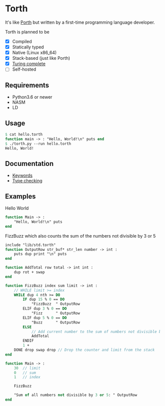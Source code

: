 # Torth

It's like [Porth](https://gitlab.com/tsoding/porth) but written by a first-time programming language developer.

Torth is planned to be

- [x] Compiled
- [x] Statically typed
- [x] Native (Linux x86_64)
- [x] Stack-based (just like Porth)
- [x] [Turing complete](examples/rule110.torth)
- [ ] Self-hosted

## Requirements

- Python3.6 or newer
- NASM
- LD

## Usage

```pascal
$ cat hello.torth
function main -> : "Hello, World!\n" puts end
$ ./torth.py --run hello.torth
Hello, World!
```

## Documentation

- [Keywords](./docs/keywords.md)
- [Type checking](./docs/type_checking.md)

## Examples

Hello World

```pascal
function Main -> :
    "Hello, World!\n" puts
end
```

FizzBuzz which also counts the sum of the numbers not divisible by 3 or 5

```pascal
include "lib/std.torth"
function OutputRow str_buf* str_len number -> int :
    puts dup print "\n" puts
end

function AddTotal row total -> int int :
    dup rot + swap
end

function FizzBuzz index sum limit -> int :
    // WHILE limit >= index
    WHILE dup 4 nth >= DO
        IF dup 15 % 0 == DO
            "FizzBuzz  " OutputRow
        ELIF dup 3 % 0 == DO
            "Fizz      " OutputRow
        ELIF dup 5 % 0 == DO
            "Buzz      " OutputRow
        ELSE
            // Add current number to the sum of numbers not divisible by 3 or 5
            AddTotal
        ENDIF
        1 +
    DONE drop swap drop // Drop the counter and limit from the stack
end

function Main -> :
    30  // limit
    0   // sum
    1   // index

    FizzBuzz

    "Sum of all numbers not divisible by 3 or 5: " OutputRow
end
```
